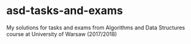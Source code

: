 # asd-tasks-and-exams
My solutions for tasks and exams from Algorithms and Data Structures course at University of Warsaw (2017/2018)
